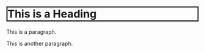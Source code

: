 <!DOCTYPE html>
<html>
<head>
<style>
h1 {
  border-style:solid;
  boder-width: 5px;
</style>
</head>
<body>

<h1>This is a Heading</h1>
<p>This is a paragraph.</p>
<p>This is another paragraph.</p>

</body>
</html>
